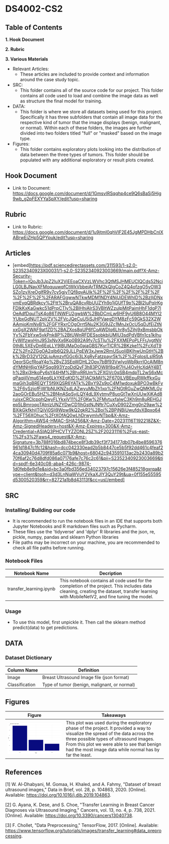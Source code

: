 # DS4002-CS2

## Table of Contents
**1. Hook Document**

**2. Rubric**

**3. Various Materials**
- Relevant Articles:
  - These articles are included to provide context and information around the case study topic.
- SRC:
  - This folder contains all of the source code for our project. This folder contains all code used to load and combine the image data as well as structure the final model for training.
- DATA:
  - This folder is where we store all datasets being used for this project. Specifically it has three subfolders that contain all image data for the respective kind of tumor that the image displays (benign, malignant, or normal). Within each of these folders, the images are further divided into two folders titled "full" or "masked" based on the image type.
- Figures:
  -  This folder contains exploratory plots looking into the distribution of data between the three types of tumors. This folder should be populated with any additional exploratory or result plots created.

## Hook Document
- Link to Document: https://docs.google.com/document/d/1GmsvIRSqqhp4ce9Q6sBaSj5Hig9wb_g2pFEXYYaSpXY/edit?usp=sharing

## Rubric
- Link to Rubric: https://docs.google.com/document/d/1u9jtmI0qhVIF2E45JgMPDHbCnlXABrwEiZHp5QPYpuk/edit?usp=sharing

## Articles
- [embed]https://pdf.sciencedirectassets.com/311593/1-s2.0-S2352340923X00031/1-s2.0-S2352340923003669/main.pdf?X-Amz-Security-Token=IQoJb3JpZ2luX2VjEEoaCXVzLWVhc3QtMSJHMEUCIQCds52NciLG0LBJNayXFMoquuwqfCtWkVbbeiArTRM2kQIgCoZ4Q4ofzgO5yOW3SZo1zvXreOgIfR9v7cy5gjyTQf8qvAUIk%2F%2F%2F%2F%2F%2F%2F%2F%2F%2F%2FARAFGgwwNTkwMDM1NDY4NjUiDEWhID%2BzIljDNxymEyqQBRdkcy%2Ftt%2BruQA8cvRbUUZYh9o1jGUfT9p%2BI2IuPqIrKgFDlkKxKaGwkc51dPrpCTIy%2BIHhiAIrS3VBltWZzulpMitPaimHhF1dgP7lOeAdfDquITsK4o86TiNWFU2gwbW%2BbDCmLw6HF9yU6B8O44MYI2YUbxGdNUT2pVZV%2FVcJQeCuU5jSJHPVaegDYM8zFc59GkS32X2WAAmjoKmNvB%2FGFYRxrCOgOrrt5Nu2K3G9JZc1MnJxOcU5qDJfEiZtNxxGgX2WAF9at1ZD%2BAZXos8qUP6fCoAWDIq6Lhr8y5Zjhj9xBmsbbOkYy%2FbYxw5vkPnk8P%2BtUWnRFDESsobkbiUMlU3sdPdVBfn1cs1kIhuFyWIfzwxHnJ953xNvXx6Kp0B92A9fv7cSTIu%2FXXMEPoPLFFrJygtNV0th8L5XEyDn6EqLLY9IBUMaOo0ajaGBS7KyrTlCR%2BKzke1%2FcXdT9ZZ%2Fn2ZGgOA2qIb6Q29JLLPqEW3xJww2RmUSuoIiBKIhwUnGtH%2Bk%2BrD32V12QLjuAmzvfGGc6i3LXgRyFatzpayr5k%2F%2FqIoslLsIR5tAOeorSGcfRoaY4p%2ByZ3SEpWDHL2Opv7bBf93VwlyoWbRkrrIOcAIM8ndYMtNH6jqYAPSqg993YzoDdQyF3h83POW8f8q4f7HJ4OvHcXdAY4BTh%2Bxj3HkoPy6sY44HM%2BhxRRUm%2FXGVc0qSB4mdpTL2wS6xMcqPaqijIVmu614eg6LkYKEgKtD%2FlACtkMjI%2F670ILVBEpuRWkffkxGumaGih3qBREQYT5f9XQSR6YATk%2BxY9Zs9oC4M1wdoxukBPO3wBkFy%2F6vSzjofFiW1bNUKNZsdLAZwyuMbZh1xp%2FNGtRGuZwQMKMLGy2aoGOrEBu5HZ%2Bf4nASpSyjLQY4dL9XytmyP8uoGtTwXnUUwXjKAd8ruisxCRClcpphQwyFLYkxiV11%2F0Kw%2FMvtuxfalwC3Kh9m8uREHGJep5LBmroqoTAtnlzUNZYDwCD1lhGstNJNftr7CuXyD902Zmg0n29aw%2BXjkGkfkhjITQiVi0Slj9Wpw9kQ2gkR2%2Boi%2BPjNBiUwufdvXBpxo64%2FT56XOhuc%2FtXOfAQ0wLhDrwymlvNTbp&X-Amz-Algorithm=AWS4-HMAC-SHA256&X-Amz-Date=20231116T192218Z&X-Amz-SignedHeaders=host&X-Amz-Expires=300&X-Amz-Credential=ASIAQ3PHCVTYZZONL2SZ%2F20231116%2Fus-east-1%2Fs3%2Faws4_request&X-Amz-Signature=3b788f016bd874bece8f3db39cf3f734177db07b4be8596376961d1847c1fc12&hash=dcc042330ead2b5b8447ce5b5f92dd461c4feaf24ca30940d4709f85a6c071b9&host=68042c943591013ac2b2430a89b270f6af2c76d8dfd086a07176afe7c76c2c61&pii=S2352340923003669&tid=spdf-6e340c08-aba4-426c-9874-1d0feb8e9d1e&sid=bc3a0fbd356ed34023797c15626e3f485218gxrqa&type=client&tsoh=d3d3LnNjaWVuY2VkaXJlY3QuY29t&ua=0f155e55595d5300520359&rr=82721a1b8d43113f&cc=us[/embed]

## SRC
### Installing/ Building our code
- It is recommended to run the notebook files in an IDE that supports both Jupyter Notebooks and R markdown files such as Pycharm.
- These files use the 'tidyverse' and 'dplyr' R libraries and the json, re, pickle, numpy, pandas and sklearn Python libraries
- File paths may be incorrect on your machine, you are recommended to check all file paths before running.

### Notebook Files
| Notebook Name | Decription |
| -------- | -------- |
| transfer_learning.ipynb | This notebook contains all code used for the completion of the project. This includes data cleaning, creating the dataset, transfer learning with MobileNetV2, and fine tuning the model. |

### Usage
- To use this model, first unpickle it. Then call the sklearn method predict(data) to get predictions.

## DATA
### Dataset Dictionary
| Column Name | Definition | 
| -------- | -------- |
| Image | Breast Ultrasound Image file (json format)|
| Classification | Type of tumor (benign, malignant, or normal)|

## Figures
| Figure | Takeaways | 
| -------- | -------- |
|  ![Figure 1](Figures/Tumor_Distribution.png) | This plot was used during the exploratory phase of the project. It provided a way to visualize the spread of the data across the three possible types of ultrasound images. From this plot we were able to see that benign had the most image data while normal has by far the least. |


## References
[1] W. Al-Dhabyani, M. Gomaa, H. Khaled, and A. Fahmy, "Dataset of breast ultrasound images," Data in Brief, vol. 28, p. 104863, 2020. [Online]. Available: https://doi.org/10.1016/j.dib.2019.104863.

[2] G. Ayana, K. Dese, and S. Choe, "Transfer Learning in Breast Cancer Diagnoses via Ultrasound Imaging," Cancers, vol. 13, no. 4, p. 738, 2021. [Online]. Available: https://doi.org/10.3390/cancers13040738.

[3] F. Chollet, "Data Preprocessing," TensorFlow, 2017. [Online]. Available: https://www.tensorflow.org/tutorials/images/transfer_learning#data_preprocessing. 

